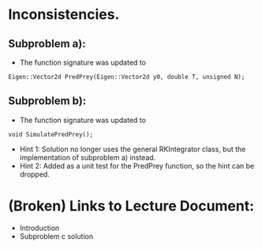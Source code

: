 # Inconsistencies.
## Subproblem a):
- The function signature was updated to 
```
Eigen::Vector2d PredPrey(Eigen::Vector2d y0, double T, unsigned N);
```
## Subproblem b):
- The function signature was updated to 
```
void SimulatePredPrey();
```
- Hint 1: Solution no longer uses the general RKIntegrator class, but the implementation of subproblem a) instead.
- Hint 2: Added as a unit test for the PredPrey function, so the hint can be dropped.
# (Broken) Links to Lecture Document:
- Introduction 
- Subproblem c solution
